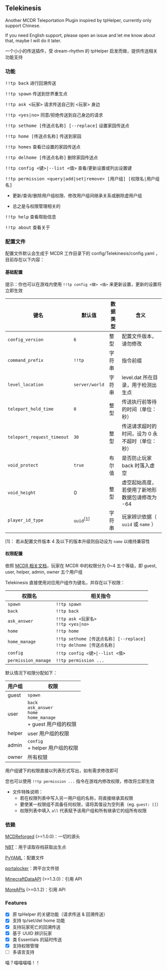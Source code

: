 ## Telekinesis

Another MCDR Teleportation Plugin inspired by tpHelper, currently only support Chinese.

If you need English support, please open an issue and let me know about that, maybe I will do it later.

一个小小的传送插件，受 dream-rhythm 的 tpHelper 启发而做，提供传送相关功能支持

### 功能

<kbd>!!tp back</kbd> 进行回溯传送

<kbd>!!tp spawn</kbd> 传送到世界重生点

<kbd>!!tp ask \<玩家></kbd> 请求传送自己到 \<玩家> 身边

<kbd>!!tp \<yes|no></kbd> 同意/拒绝传送到自己身边的请求

<kbd>!!tp sethome [传送点名称] [--replace]</kbd> 设置家园传送点

<kbd>!!tp home [传送点名称]</kbd> 传送到家园

<kbd>!!tp homes</kbd> 查看已设置的家园传送点

<kbd>!!tp delhome [传送点名称]</kbd> 删除家园传送点

<kbd>!!tp config \<键>|--list \<值></kbd> 查看/更新设置或列出设置键

<kbd>!!tp permission \<query|add|set|remove> [用户组] [权限名|用户组名]</kbd>

- 更新/查询/删除用户组权限、修改用户组间继承关系或删除虚用户组

- 总之是与权限管理相关的

<kbd>!!tp help</kbd> 查看帮助信息

<kbd>!!tp about</kbd> 查看关于

### 配置文件

配置文件默认会生成于 MCDR 工作目录下的 config/Telekinesis/config.yaml ，目前存在以下内容：

#### 基础配置

提示：你也可以在游戏内使用 `!!tp config <键> <值>` 来更新设置，更新的设置将立即生效

|键名|默认值|数据类型|含义|
|----|----|----|----|
|`config_version`|`6`|整型|配置文件版本，请勿修改|
|`command_prefix`|`!!tp`|字符串|指令前缀|
|`level_location`|`server/world`|字符串|level.dat 所在目录，用于检测出生点|
|`teleport_hold_time`|`0`|整型|传送执行前等待的时间（单位：秒）|
|`teleport_request_timeout`|`30`|整型|传送请求超时的时间，设为 0 永不超时（单位：秒）|
|`void_protect`|`true`|布尔值|是否防止玩家 back 时落入虚空|
|`void_height`|0|整型|虚空起始高度，若使用了新地形数据包请修改为 -64|
|`player_id_type`|`uuid`<sup>[1]</sup>|字符串|玩家辨识依据（ `uuid` 或 `name` ）

[1]： 若从配置文件版本 4 及以下的版本升级则自动设为 `name` 以维持兼容性

#### 权限配置

依照 [MCDR 相关文档](https://mcdreforged.readthedocs.io/zh_CN/latest/permission.html)，玩家在 MCDR 中的权限分为 0~4 五个等级，即 guest, user, helper, admin, owner 五个用户组

Telekinesis 直接使用对应用户组作为键名，并存在以下权限：

|权限名|相关指令|
|----|----|
|`spawn`|`!!tp spawn`|
|`back`|`!!tp back`|
|`ask_answer`|`!!tp ask <玩家名>`</br>`!!tp <yes\|no>`|
|`home`|`!!tp home`|
|`home_manage`|`!!tp sethome [传送点名称] [--replace]`</br>`!!tp delhome [传送点名称]`|
|`config`|`!!tp config <键>\|--list <值>`|
|`permission_manage`|`!!tp permission ...`|

默认情况下权限分配如下：

|用户组|权限|
|----|----|
|guest|`spawn`|
|user|`back`</br>`ask_answer`</br>`home`</br>`home_manage`</br>+ guest 用户组的权限|
|helper|user 用户组的权限|
|admin|`config`</br>+ helper 用户组的权限|
|owner|所有权限|

用户组键下的权限直接以列表形式写出，如有需求修改即可

您也可以使用 `!!tp permission ...` 指令在游戏内修改权限，修改将立即生效

- 文件特殊说明：
    - 若在权限列表中写入另一用户组的名称，将直接继承其权限
    - 要使某一权限组不具备任何权限，请将其值设为空列表（eg. `guest: []`）
    - 权限列表中填入 `all` 代表赋予该用户组和所有继承它的组所有权限

### 依赖

[MCDReforged](https://github.com/Fallen-Breath/MCDReforged) (>=1.0.0)：一切的源头

[NBT](https://pypi.org/project/NBT)：用于读取存档获取出生点

[PyYAML](https://pypi.org/project/PyYAML)：配置文件

[portalocker](https://pypi.org/project/portalocker)：跨平台文件锁

[MinecraftDataAPI](https://github.com/MCDReforged/MinecraftDataAPI) (>=1.3.0)：引用 API

[MoreAPIs](https://github.com/HuajiMUR233/MoreAPIs) (>=0.1.2)：引用 API

### Features

- [x] 原 tpHelper 的关键功能（请求传送 & 回溯传送）
- [x] 支持 tp/set/del home 功能
- [x] 支持玩家死亡的回溯传送
- [x] 基于 UUID 辨识玩家
- [x] 类 Essentials 的延时传送
- [x] 支持权限管理
- [ ] 多语言支持

喵？喵喵喵喵！！

